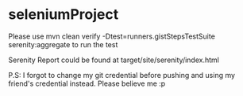 # seleniumProject

Please use 
mvn clean verify -Dtest=runners.gistStepsTestSuite serenity:aggregate 
to run the test

Serenity Report could be found at 
target/site/serenity/index.html

P.S:
I forgot to change my git credential before pushing and using my friend's credential instead. Please believe me :p

